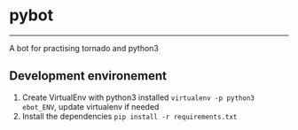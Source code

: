 # pybot
------------------

A bot for practising tornado and python3

## Development environement

1. Create VirtualEnv with python3 installed `virtualenv -p python3 ebot_ENV`, update virtualenv if needed
2. Install the dependencies `pip install -r requirements.txt`
